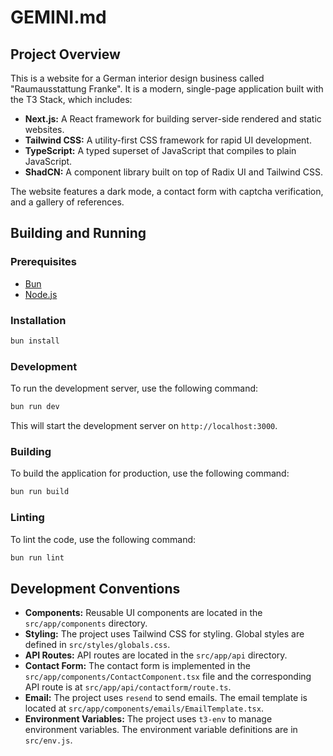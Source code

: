 # GEMINI.md

## Project Overview

This is a website for a German interior design business called "Raumausstattung Franke". It is a modern, single-page application built with the T3 Stack, which includes:

*   **Next.js:** A React framework for building server-side rendered and static websites.
*   **Tailwind CSS:** A utility-first CSS framework for rapid UI development.
*   **TypeScript:** A typed superset of JavaScript that compiles to plain JavaScript.
*   **ShadCN:** A component library built on top of Radix UI and Tailwind CSS.

The website features a dark mode, a contact form with captcha verification, and a gallery of references.

## Building and Running

### Prerequisites

*   [Bun](https://bun.sh/)
*   [Node.js](https://nodejs.org/)

### Installation

```bash
bun install
```

### Development

To run the development server, use the following command:

```bash
bun run dev
```

This will start the development server on `http://localhost:3000`.

### Building

To build the application for production, use the following command:

```bash
bun run build
```

### Linting

To lint the code, use the following command:

```bash
bun run lint
```

## Development Conventions

*   **Components:** Reusable UI components are located in the `src/app/components` directory.
*   **Styling:** The project uses Tailwind CSS for styling. Global styles are defined in `src/styles/globals.css`.
*   **API Routes:** API routes are located in the `src/app/api` directory.
*   **Contact Form:** The contact form is implemented in the `src/app/components/ContactComponent.tsx` file and the corresponding API route is at `src/app/api/contactform/route.ts`.
*   **Email:** The project uses `resend` to send emails. The email template is located at `src/app/components/emails/EmailTemplate.tsx`.
*   **Environment Variables:** The project uses `t3-env` to manage environment variables. The environment variable definitions are in `src/env.js`.
